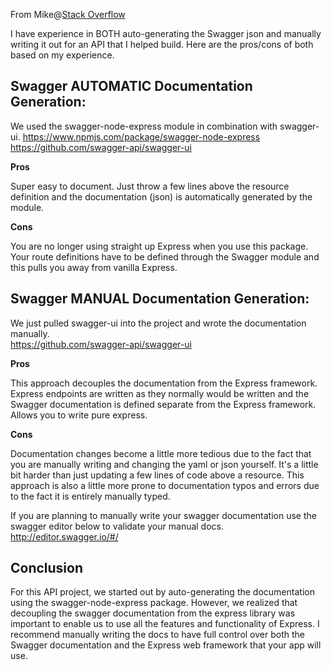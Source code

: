 From Mike@[Stack Overflow](https://stackoverflow.com/questions/31300756/can-swagger-autogenerate-its-yaml-based-on-existing-express-routes)

I have experience in BOTH auto-generating the Swagger json and manually writing it out for an API that I helped build.  Here are the pros/cons of both based on my experience.  

## Swagger AUTOMATIC Documentation Generation:  

We used the swagger-node-express module in combination with swagger-ui. 
https://www.npmjs.com/package/swagger-node-express  
https://github.com/swagger-api/swagger-ui

**Pros**

Super easy to document.  Just throw a few lines above the resource definition and the documentation (json) is automatically generated by the module.  

**Cons**

You are no longer using straight up Express when you use this package.  Your route definitions have to be defined through the Swagger module and this pulls you away from vanilla Express.


## Swagger MANUAL Documentation Generation:  

We just pulled swagger-ui into the project and wrote the documentation manually.  
https://github.com/swagger-api/swagger-ui

**Pros**  

This approach decouples the documentation from the Express framework.  Express endpoints are written as they normally would be written and the Swagger documentation is defined separate from the Express framework.  Allows you to write pure express.

**Cons**  

Documentation changes become a little more tedious due to the fact that you are manually writing and changing the yaml or json yourself.  It's a little bit harder than just updating a few lines of code above a resource.  This approach is also a little more prone to documentation typos and errors due to the fact it is entirely manually typed.

If you are planning to manually write your swagger documentation use the swagger editor below to validate your manual docs.  
http://editor.swagger.io/#/

## Conclusion  
For this API project, we started out by auto-generating the documentation using the swagger-node-express package.  However, we realized that decoupling the swagger documentation from the express library was important to enable us to use all the features and functionality of Express.  I recommend manually writing the docs to have full control over both the Swagger documentation and the Express web framework that your app will use.
